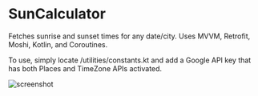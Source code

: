 # SunCalculator
Fetches sunrise and sunset times for any date/city. Uses MVVM, Retrofit, Moshi, Kotlin, and Coroutines.

To use, simply locate /utilities/constants.kt and add a Google API key that has both Places and TimeZone APIs activated.

![screenshot](https://i.imgur.com/65jTBD4.png)

